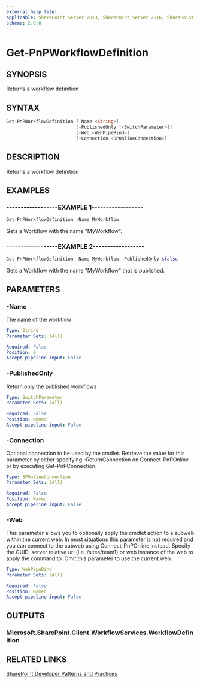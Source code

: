 ```yaml
---
external help file:
applicable: SharePoint Server 2013, SharePoint Server 2016, SharePoint Online
schema: 2.0.0
---
```

# Get-PnPWorkflowDefinition

## SYNOPSIS
Returns a workflow definition

## SYNTAX 

```powershell
Get-PnPWorkflowDefinition [-Name <String>]
                          [-PublishedOnly [<SwitchParameter>]]
                          [-Web <WebPipeBind>]
                          [-Connection <SPOnlineConnection>]
```

## DESCRIPTION
Returns a workflow definition

## EXAMPLES

### ------------------EXAMPLE 1------------------
```powershell
Get-PnPWorkflowDefinition -Name MyWorkflow
```

Gets a Workflow with the name "MyWorkflow".

### ------------------EXAMPLE 2------------------
```powershell
Get-PnPWorkflowDefinition -Name MyWorkflow -PublishedOnly $false
```

Gets a Workflow with the name "MyWorkflow" that is published.

## PARAMETERS

### -Name
The name of the workflow

```yaml
Type: String
Parameter Sets: (All)

Required: False
Position: 0
Accept pipeline input: False
```

### -PublishedOnly
Return only the published workflows

```yaml
Type: SwitchParameter
Parameter Sets: (All)

Required: False
Position: Named
Accept pipeline input: False
```

### -Connection
Optional connection to be used by the cmdlet. Retrieve the value for this parameter by either specifying -ReturnConnection on Connect-PnPOnline or by executing Get-PnPConnection.

```yaml
Type: SPOnlineConnection
Parameter Sets: (All)

Required: False
Position: Named
Accept pipeline input: False
```

### -Web
This parameter allows you to optionally apply the cmdlet action to a subweb within the current web. In most situations this parameter is not required and you can connect to the subweb using Connect-PnPOnline instead. Specify the GUID, server relative url (i.e. /sites/team1) or web instance of the web to apply the command to. Omit this parameter to use the current web.

```yaml
Type: WebPipeBind
Parameter Sets: (All)

Required: False
Position: Named
Accept pipeline input: False
```

## OUTPUTS

### Microsoft.SharePoint.Client.WorkflowServices.WorkflowDefinition

## RELATED LINKS

[SharePoint Developer Patterns and Practices](http://aka.ms/sppnp)